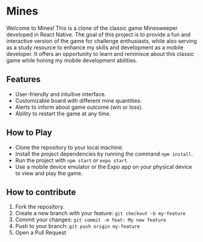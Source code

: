 # Mines

Welcome to Mines! This is a clone of the classic game Minesweeper developed in React Native. The goal of this project is to provide a fun and interactive version of the game for challenge enthusiasts, while also serving as a study resource to enhance my skills and development as a mobile developer. It offers an opportunity to learn and reminisce about this classic game while honing my mobile development abilities.

## Features

- User-friendly and intuitive interface.
- Customizable board with different mine quantities.
- Alerts to inform about game outcome (win or loss).
- Ability to restart the game at any time.

## How to Play

- Clone the repository to your local machine.
- Install the project dependencies by running the command `npm install`.
- Run the project with `npm start` or `expo start`.
- Use a mobile device emulator or the Expo app on your physical device to view and play the game.

## How to contribute

1. Fork the repository.
2. Create a new branch with your feature: `git checkout -b my-feature`
3. Commit your changes: `git commit -m feat: My new feature`
4. Push to your branch: `git push origin my-feature`
5. Open a Pull Request

